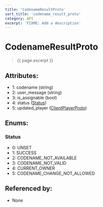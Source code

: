 ```yaml
---
title: 'CodenameResultProto'
sort_title: 'codename_result_proto'
category: API
excerpt: 'FIXME: Add a description'
---
```


[comment]: <> (THIS PART IS GENERATED - AKA DON'T EDIT THIS PART MANUALLY)

# CodenameResultProto

> {{ page.excerpt }}

## Attributes:

- 1: codename (string)
- 2: user_message (string)
- 3: is_assignable (bool)
- 4: status ([Status](#status))
- 5: updated_player ([ClientPlayerProto](../ClientPlayerProto/))

## Enums:

### Status
- 0: UNSET
- 1: SUCCESS
- 2: CODENAME_NOT_AVAILABLE
- 3: CODENAME_NOT_VALID
- 4: CURRENT_OWNER
- 5: CODENAME_CHANGE_NOT_ALLOWED

## Referenced by:

- None

[comment]: <> (YOU CAN EDIT AFTER THIS)
